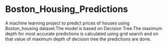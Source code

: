 # Boston_Housing_Predictions
A machine learning project to predict prices of houses using Boston_housing dataset.The model is based on Decision Tree.The maximum depth for most accurate predictions is calculated using grid search and on that value of maximum depth of decision tree the predictions are done. 
